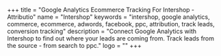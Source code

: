 +++
title = "Google Analytics Ecommerce Tracking For Intershop - Attributio"
name = "Intershop"
keywords = "intershop, google analytics, commerce, ecommerce, adwords, facebook, ppc, attribution, track leads, conversion tracking"
description = "Connect Google Analytics with Intershop to find out where your leads are coming from. Track leads from the source - from search to ppc."
logo = ""
+++
